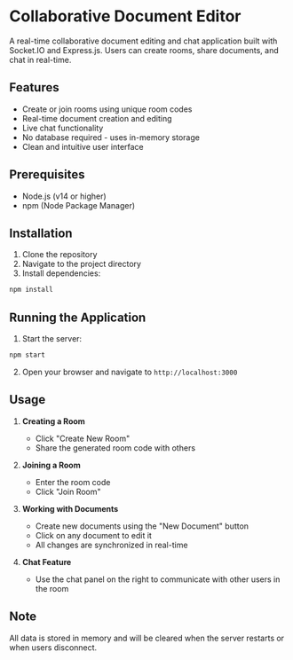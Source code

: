 # Collaborative Document Editor

A real-time collaborative document editing and chat application built with Socket.IO and Express.js. Users can create rooms, share documents, and chat in real-time.

## Features

- Create or join rooms using unique room codes
- Real-time document creation and editing
- Live chat functionality
- No database required - uses in-memory storage
- Clean and intuitive user interface

## Prerequisites

- Node.js (v14 or higher)
- npm (Node Package Manager)

## Installation

1. Clone the repository
2. Navigate to the project directory
3. Install dependencies:
```bash
npm install
```

## Running the Application

1. Start the server:
```bash
npm start
```

2. Open your browser and navigate to `http://localhost:3000`

## Usage

1. **Creating a Room**
   - Click "Create New Room"
   - Share the generated room code with others

2. **Joining a Room**
   - Enter the room code
   - Click "Join Room"

3. **Working with Documents**
   - Create new documents using the "New Document" button
   - Click on any document to edit it
   - All changes are synchronized in real-time

4. **Chat Feature**
   - Use the chat panel on the right to communicate with other users in the room

## Note

All data is stored in memory and will be cleared when the server restarts or when users disconnect.
